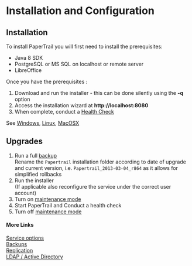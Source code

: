 # Installation and Configuration

## Installation
To install PaperTrail you will first need to install the prerequisites:

* Java 8 SDK
* PostgreSQL or MS SQL on localhost or remote server
* LibreOffice

Once you have the prerequisites : 

1.  Download and run the installer - this can be done silently using the **-q** option  
2.  Access the installation wizard at **http://localhost:8080**  
3.  When complete, conduct a [Health Check](../Reference/health)  

See [Windows](Windows), 
 [Linux](ubuntu-linux), [MacOSX](macosx) 

## Upgrades

1. Run a full [backup](../Configuration/Backups)  
Rename the `Papertrail` installation folder according to date of upgrade and current version, i.e. `Papertrail_2013-03-04_r864` as it allows for simplified rollbacks
1. Run the installer  
(If applicable also reconfigure the service under the correct user account)
1. Turn on [maintenance mode](../Reference/maintenance)
1. Start PaperTrail and Conduct a health check
1. Turn off [maintenance mode](../Reference/maintenance)

#### More Links
[Service options](service)  
[Backups](../Configuration/Backups)  
[Replication](Replication)  
[LDAP / Active Directory](../Integration/ldap-ad)


